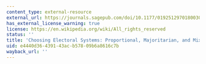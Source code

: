 ```yaml
---
content_type: external-resource
external_url: https://journals.sagepub.com/doi/10.1177/019251297018003005
has_external_license_warning: true
license: https://en.wikipedia.org/wiki/All_rights_reserved
status: ''
title: 'Choosing Electoral Systems: Proportional, Majoritarian, and Mixed Systems'
uid: e4440d36-4391-43ac-b578-09b6a8616c7b
wayback_url: ''
---
```

